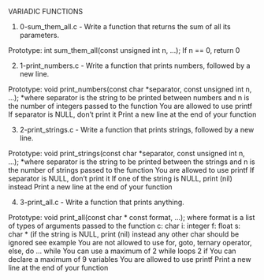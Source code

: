 VARIADIC FUNCTIONS

1) 0-sum_them_all.c - Write a function that returns the sum of all its parameters.

Prototype: int sum_them_all(const unsigned int n, ...);
If n == 0, return 0


2) 1-print_numbers.c - Write a function that prints numbers, followed by a new line.

Prototype: void print_numbers(const char *separator, const unsigned int n, ...);
*where separator is the string to be printed between numbers
and n is the number of integers passed to the function
You are allowed to use printf
If separator is NULL, don’t print it
Print a new line at the end of your function


3) 2-print_strings.c - Write a function that prints strings, followed by a new line.

Prototype: void print_strings(const char *separator, const unsigned int n, ...);
*where separator is the string to be printed between the strings
and n is the number of strings passed to the function
You are allowed to use printf
If separator is NULL, don’t print it
If one of the string is NULL, print (nil) instead
Print a new line at the end of your function


4) 3-print_all.c - Write a function that prints anything.

Prototype: void print_all(const char * const format, ...);
where format is a list of types of arguments passed to the function
c: char
i: integer
f: float
s: char * (if the string is NULL, print (nil) instead
any other char should be ignored
see example
You are not allowed to use for, goto, ternary operator, else, do ... while
You can use a maximum of
2 while loops
2 if
You can declare a maximum of 9 variables
You are allowed to use printf
Print a new line at the end of your function

